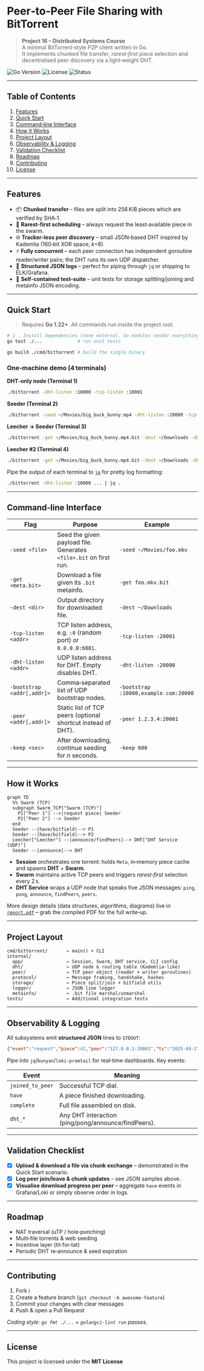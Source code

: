 # Peer‑to‑Peer File Sharing with BitTorrent

> **Project 16 – Distributed Systems Course**  
> A minimal BitTorrent‑style P2P client written in Go.  
> It implements chunked file transfer, _rarest‑first_ piece selection and decentralised peer discovery via a light‑weight DHT.

![Go Version](https://img.shields.io/badge/go-1.22+-blue)
![License](https://img.shields.io/badge/license-MIT-green)
![Status](https://img.shields.io/badge/status-experimental-orange)

---

## Table of Contents
1. [Features](#features)
2. [Quick Start](#quick-start)
3. [Command‑line Interface](#command-line-interface)
4. [How it Works](#how-it-works)
5. [Project Layout](#project-layout)
6. [Observability & Logging](#observability--logging)
7. [Validation Checklist](#validation-checklist)
8. [Roadmap](#roadmap)
9. [Contributing](#contributing)
10. [License](#license)

---

## Features

- 📦 **Chunked transfer** – files are split into 256 KiB pieces which are verified by SHA‑1.  
- 🎲 **Rarest‑first scheduling** – always request the least‑available piece in the swarm.  
- 🌐 **Tracker‑less peer discovery** – small JSON‑based DHT inspired by Kademlia (160‑bit XOR space, _k_=8).  
- ⚡ **Fully concurrent** – each peer connection has independent goroutine reader/writer pairs; the DHT runs its own UDP dispatcher.  
- 📝 **Structured JSON logs** – perfect for piping through `jq` or shipping to ELK/Grafana.  
- 🧪 **Self‑contained test‑suite** – unit tests for storage splitting/joining and metainfo JSON encoding.

---

## Quick Start

> Requires **Go 1.22+**. All commands run inside the project root.

```bash
# 1 . Install dependencies (none external, Go modules vendor everything)
go test ./...             # run unit tests

go build ./cmd/bittorrent # build the single binary
```

### One‑machine demo (4 terminals)

**DHT‑only node (Terminal 1)**

```bash
./bittorrent -dht-listen :10000 -tcp-listen :10001
```

**Seeder (Terminal 2)**

```bash
./bittorrent -seed ~/Movies/big_buck_bunny.mp4 -dht-listen :20000 -tcp-listen :20001 -bootstrap :10000
```

**Leecher → Seeder (Terminal 3)**

```bash
./bittorrent -get ~/Movies/big_buck_bunny.mp4.bit -dest ~/Downloads -dht-listen :30000 -tcp-listen :30001 -bootstrap :10000 -keep 1200
```

**Leecher #2 (Terminal 4)**

```bash
./bittorrent -get ~/Movies/big_buck_bunny.mp4.bit -dest ~/Downloads -dht-listen :40000 -tcp-listen :40001 -bootstrap :10000
```

Pipe the output of each terminal to [`jq`](https://stedolan.github.io/jq/) for pretty log formatting:

```bash
./bittorrent -dht-listen :10000 ... | jq .
```

---

## Command‑line Interface

| Flag | Purpose | Example |
|------|---------|---------|
| `-seed <file>` | Seed the given payload file. Generates `<file>.bit` on first run. | `-seed ~/Movies/foo.mkv` |
| `-get <meta.bit>` | Download a file given its `.bit` metainfo. | `-get foo.mkv.bit` |
| `-dest <dir>` | Output directory for downloaded file. | `-dest ~/Downloads` |
| `-tcp-listen <addr>` | TCP listen address, e.g. `:0` (random port) or `0.0.0.0:6881`. | `-tcp-listen :20001` |
| `-dht-listen <addr>` | UDP listen address for DHT. Empty disables DHT. | `-dht-listen :20000` |
| `-bootstrap <addr[,addr]>` | Comma‑separated list of UDP bootstrap nodes. | `-bootstrap :10000,example.com:20000` |
| `-peer <addr[,addr]>` | Static list of TCP peers (optional shortcut instead of DHT). | `-peer 1.2.3.4:20001` |
| `-keep <sec>` | After downloading, continue seeding for _n_ seconds. | `-keep 600` |

---

## How it Works

```mermaid
graph TD
  %% Swarm (TCP)
  subgraph Swarm_TCP["Swarm (TCP)"]
    P1["Peer 1"] -->|request piece| Seeder
    P2["Peer 2"] --> Seeder
  end
  Seeder --|have/bitfield|--> P1
  Seeder --|have/bitfield|--> P2
  Leecher["Leecher"] --|announce/findPeers|--> DHT["DHT Service (UDP)"]
  Seeder --|announce|--> DHT
```

* **Session** orchestrates one torrent: holds `Meta`, in‑memory piece cache and spawns **DHT** + **Swarm**.
* **Swarm** maintains active TCP peers and triggers _rarest‑first_ selection every 2 s.
* **DHT Service** wraps a UDP node that speaks five JSON messages: `ping`, `pong`, `announce`, `findPeers`, `peers`.

More design details (data structures, algorithms, diagrams) live in [`report.pdf`](./report/report.pdf) – grab the compiled PDF for the full write‑up.

---

## Project Layout

```text
cmd/bittorrent/       ← main() + CLI
internal/
  app/                ← Session, Swarm, DHT service, CLI config
  dht/                ← UDP node & routing table (Kademlia‑like)
  peer/               ← TCP peer object (reader + writer goroutines)
  protocol/           ← Message framing, handshake, hashes
  storage/            ← Piece split/join + bitfield utils
  logger/             ← JSON line logger
  metainfo/           ← .bit file marshal/unmarshal
tests/                ← Additional integration tests
```

---

## Observability & Logging

All subsystems emit **structured JSON** lines to `STDOUT`:

```json
{"event":"request","piece":42,"peer":"127.0.0.1:20001","ts":"2025‑04‑27T15:41:09Z"}
```

Pipe into `jq`/`bunyan`/`loki‑promtail` for real‑time dashboards. Key events:

| Event | Meaning |
|-------|---------|
| `joined_to_peer` | Successful TCP dial. |
| `have` | A piece finished downloading. |
| `complete` | Full file assembled on disk. |
| `dht_*` | Any DHT interaction (ping/pong/announce/findPeers). |

---

## Validation Checklist

- [x] **Upload & download a file via chunk exchange** – demonstrated in the Quick Start scenario.  
- [x] **Log peer join/leave & chunk updates** – see JSON samples above.  
- [x] **Visualise download progress per peer** – aggregate `have` events in Grafana/Loki or simply observe order in logs.

---

## Roadmap

- NAT traversal (uTP / hole‑punching)  
- Multi‑file torrents & web seeding  
- Incentive layer (tit‑for‑tat)  
- Periodic DHT re‑announce & seed expiration  

---

## Contributing

1. Fork ℹ️  
2. Create a feature branch (`git checkout -b awesome‑feature`)  
3. Commit your changes with clear messages  
4. Push & open a Pull Request

_Coding style: `go fmt ./...` + `golangci‑lint run` passes._

---

## License

This project is licensed under the **MIT License**

